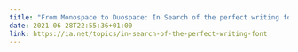 ```yaml
---
title: "From Monospace to Duospace: In Search of the perfect writing font"
date: 2021-06-28T22:55:36+01:00
link: https://ia.net/topics/in-search-of-the-perfect-writing-font
---
```

